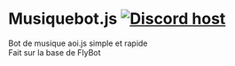 # Musiquebot.js [![Discord host](https://img.shields.io/badge/chat-on%20discord-7289da.svg)](https://discord.gg/BkFy3NDNjq)
Bot de musique aoi.js simple et rapide</br>
Fait sur la base de FlyBot
